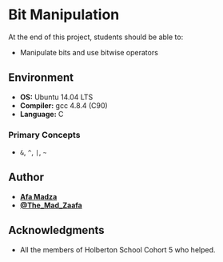 # Bit Manipulation
At the end of this project, students should be able to:

* Manipulate bits and use bitwise operators

## Environment

* __OS:__ Ubuntu 14.04 LTS
* __Compiler:__ gcc 4.8.4 (C90)
* __Language:__ C

### Primary Concepts

* ``&``, ``^``, ``|``, ``~``

## Author

* [**Afa Madza**](https://github.com/AfaMadza)
* [**@The_Mad_Zaafa**](https://twitter.com/The_Mad_Zaafa)

## Acknowledgments

* All the members of Holberton School Cohort 5 who helped.